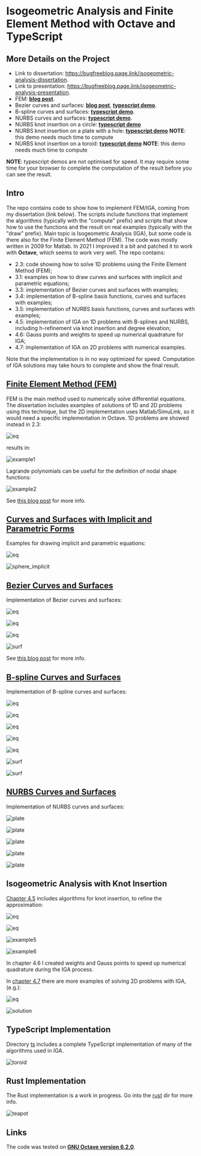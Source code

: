 # Isogeometric Analysis and Finite Element Method with Octave and TypeScript

## More Details on the Project

* Link to dissertation: https://bugfreeblog.page.link/isogeometric-analysis-dissertation.
* Link to presentation: https://bugfreeblog.page.link/isogeometric-analysis-presentation.
* FEM: [**blog post**](https://bugfreeblog.duckdns.org/2021/04/igafem.html).
* Bezier curves and surfaces: [**blog post**](https://bugfreeblog.duckdns.org/2021/05/isogeometric-analysis-bezier-curves-and.html), [**typescript demo**](https://carlonluca.github.io/isogeometric-analysis/bezier.html).
* B-spline curves and surfaces: [**typescript demo**](https://carlonluca.github.io/isogeometric-analysis/bspline.html).
* NURBS curves and surfaces: [**typescript demo**](https://carlonluca.github.io/isogeometric-analysis/nurbs.html).
* NURBS knot insertion on a circle: [**typescript demo**](https://carlonluca.github.io/isogeometric-analysis/nurbs_knot_insertion_curve.html)
* NURBS knot insertion on a plate with a hole: [**typescript demo**](https://carlonluca.github.io/isogeometric-analysis/nurbs_knot_insertion_plate.html) **NOTE**: this demo needs much time to compute
* NURBS knot insertion on a toroid: [**typescript demo**](https://carlonluca.github.io/isogeometric-analysis/nurbs_knot_insertion_toroid.html) **NOTE**: this demo needs much time to compute

**NOTE**: typescript demos are not optimised for speed. It may require some time for your browser to complete the computation of the result before you can see the result.

## Intro

The repo contains code to show how to implement FEM/IGA, coming from my dissertation (link below). The scripts include functions that implement the algorithms (typically with the "compute" prefix) and scripts that show how to use the functions and the result on real examples (typically with the "draw" prefix). Main topic is Isogeometric Analysis (IGA), but some code is there also for the Finite Element Method (FEM). The code was mostly written in 2009 for Matlab. In 2021 I improved it a bit and patched it to work with **Octave**, which seems to work very well. The repo contains:

* 2.3: code showing how to solve 1D problems using the Finite Element Method (FEM);
* 3.1: examples on how to draw curves and surfaces with implicit and parametric equations;
* 3.3: implementation of Bezier curves and surfaces with examples;
* 3.4: implementation of B-spline basis functions, curves and surfaces with examples;
* 3.5: implementation of NURBS basis functions, curves and surfaces with examples;
* 4.5: implementation of IGA on 1D problems with B-splines and NURBS, including h-refinement via knot insertion and degree elevation;
* 4.6: Gauss points and weights to speed up numerical quadrature for IGA;
* 4.7: implementation of IGA on 2D problems with numerical examples.

Note that the implementation is in no way optimized for speed. Computation of IGA solutions may take hours to complete and show the final result.

## [Finite Element Method (FEM)](2.3)

FEM is the main method used to numerically solve differential equations. The dissertation includes examples of solutions of 1D and 2D problems using this technique, but the 2D implementation uses Matlab/SimuLink, so it would need a specific implementation in Octave. 1D problems are showed instead in 2.3:

![eq](2.3/eq_fem_h_refinement_1.png)

results in:

![example1](2.3/fem_h_refinement_1.svg.png)

Lagrande polynomials can be useful for the definition of nodal shape functions:

![example2](2.3/lagrange.svg.png)

See [this blog post](https://bugfreeblog.duckdns.org/2021/04/igafem.html) for more info.

## [Curves and Surfaces with Implicit and Parametric Forms](3.1)

Examples for drawing implicit and parametric equations:

![eq](3.1/eq_sphere.png)

![sphere_implicit](3.1/sphere_implicit.svg.png)

## [Bezier Curves and Surfaces](3.3)

Implementation of Bezier curves and surfaces:

![eq](3.3/eq_bezier_1.png)

![eq](3.3/eq_bezier_2.png)

![eq](3.3/eq_bezier_3.png)

![surf](3.3/bezier_surf.svg.png)

See [this blog post](https://bugfreeblog.duckdns.org/2021/05/isogeometric-analysis-bezier-curves-and.html) for more info.

## [B-spline Curves and Surfaces](3.4)

Implementation of B-spline curves and surfaces:

![eq](3.4/eq_bspline_1.png)

![eq](3.4/eq_bspline_2.png)

![eq](3.4/eq_bspline_3.png)

![eq](3.4/eq_bspline_4.png)

![eq](3.4/eq_bspline_5.png)

![surf](3.4/bspline_surf_2.svg.png)

![surf](3.4/bspline_surf_ring.svg.png)

## [NURBS Curves and Surfaces](3.5)

Implementation of NURBS curves and surfaces:

![plate](3.5/eq_nurbs_1.png)

![plate](3.5/eq_nurbs_2.png)

![plate](3.5/eq_nurbs_3.png)

![plate](3.5/nurbs_plate.svg.png)

![plate](3.5/nurbs_toroid.svg.png)

## Isogeometric Analysis with Knot Insertion

[Chapter 4.5](4.5) includes algorithms for knot insertion, to refine the approximation:

![eq](4.5/eq_knot_insertion_1.png)

![eq](4.5/eq_knot_insertion_2.png)

![example5](4.5/iga_knot_insertion_circle.svg.png)

![example6](4.5/iga_knot_insertion_plate_hole.svg.png)

In chapter 4.6 I created weights and Gauss points to speed up numerical quadrature during the IGA process.

In [chapter 4.7](4.7) there are more examples of solving 2D problems with IGA, (e.g.):

![eq](4.7/eq_iga_1.png)

![solution](4.7/iga_2d_56_1.svg.png)

## TypeScript Implementation

Directory [ts](ts) includes a complete TypeScript implementation of many of the algorithms used in IGA.

![toroid](ts/ki_toroid.webp)

## Rust Implementation

The Rust implementation is a work in progress. Go into the [rust](rust/isogeometric-analysis) dir for more info.

![teapot](rust/isogeometric-analysis/images/bezier_teapot.png)

## Links

The code was tested on [**GNU Octave version 6.2.0**](https://www.gnu.org/software/octave/index).
